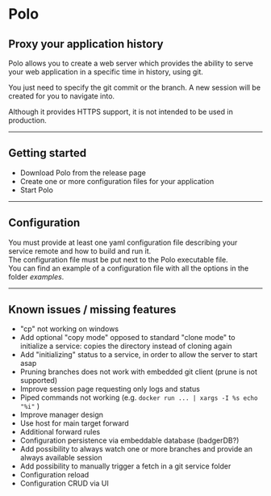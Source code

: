 # Polo

## Proxy your application history

Polo allows you to create a web server which provides the ability to serve your web application in a specific time in history, using git.  

You just need to specify the git commit or the branch. A new session will be created for you to navigate into.

Although it provides HTTPS support, it is not intended to be used in production.  

***

## Getting started

- Download Polo from the release page
- Create one or more configuration files for your application
- Start Polo

***

## Configuration

You must provide at least one yaml configuration file describing your service remote and how to build and run it.  
The configuration file must be put next to the Polo executable file.  
You can find an example of a configuration file with all the options in the folder *examples*.  

***

## Known issues / missing features

- "cp" not working on windows
- Add optional "copy mode" opposed to standard "clone mode" to initialize a service: copies the directory instead of cloning again
- Add "initializing" status to a service, in order to allow the server to start asap
- Pruning branches does not work with embedded git client (prune is not supported)
- Improve session page requesting only logs and status
- Piped commands not working (e.g. `docker run ... | xargs -I %s echo "%i"` )  
- Improve manager design
- Use host for main target forward
- Additional forward rules
- Configuration persistence via embeddable database (badgerDB?)
- Add possibility to always watch one or more branches and provide an always available session
- Add possibility to manually trigger a fetch in a git service folder
- Configuration reload
- Configuration CRUD via UI
